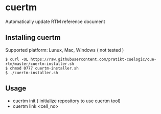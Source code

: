 cuertm
========

Automatically update RTM reference document

Installing cuertm
-------------------
Supported platform: Lunux, Mac, Windows ( not tested )

    $ curl -OL https://raw.githubusercontent.com/pratikt-cuelogic/cue-rtm/master/cuertm-installer.sh
    $ chmod 0777 cuertm-installer.sh
    $ ./cuertm-installer.sh
    
Usage
-------------------
 * cuertm init ( initialize repository to use cuertm tool)
 * cuertm link <branhname> <cell_no>
